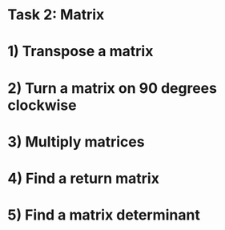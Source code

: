 # Task 2: Matrix
# 1) Transpose a matrix
# 2) Turn a matrix on 90 degrees clockwise
# 3) Multiply matrices
# 4) Find a return matrix
# 5) Find a matrix determinant